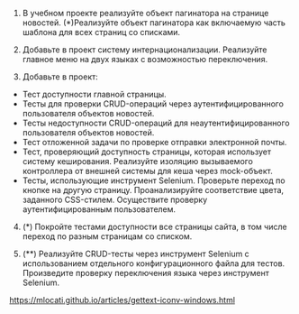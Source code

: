 ﻿1. В учебном проекте реализуйте объект пагинатора на странице новостей.
(*)Реализуйте объект пагинатора как включаемую часть шаблона для всех страниц со списками.

2. Добавьте в проект систему интернационализации. Реализуйте главное меню на двух языках с возможностью переключения.

3. Добавьте в проект:
- Тест доступности главной страницы.
- Тесты для проверки CRUD-операций через аутентифицированного пользователя объектов новостей.
- Тесты недоступности CRUD-операций для неаутентифицированного пользователя объектов новостей.
- Тест отложенной задачи по проверке отправки электронной почты.
- Тест, проверяющий доступность страницы, которая использует систему кеширования. Реализуйте изоляцию вызываемого контроллера от внешней системы для кеша через mock-объект.
- Тесты, использующие инструмент Selenium. Проверьте переход по кнопке на другую страницу. Проанализируйте соответствие цвета, заданного CSS-стилем. Осуществите проверку аутентифицированным пользователем.

4. (*) Покройте тестами доступности все страницы сайта, в том числе переход по разным страницам со списком.

5. (**) Реализуйте CRUD-тесты через инструмент Selenium с использованием отдельного конфигурационного файла для тестов. Произведите проверку переключения языка через инструмент Selenium.


https://mlocati.github.io/articles/gettext-iconv-windows.html